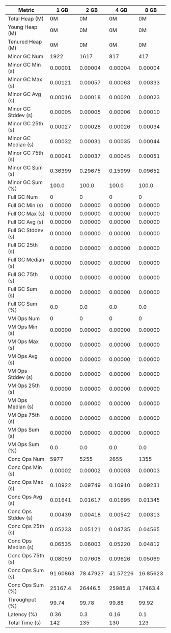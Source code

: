 | Metric | 1 GB | 2 GB | 4 GB | 8 GB |
|------|----|----|----|----|
| Total Heap (M) | 0M | 0M | 0M | 0M |
| Young Heap (M) | 0M | 0M | 0M | 0M |
| Tenured Heap (M) | 0M | 0M | 0M | 0M |
| Minor GC Num | 1922 | 1617 | 817 | 417 |
| Minor GC Min (s) | 0.00001 | 0.00004 | 0.00004 | 0.00004 |
| Minor GC Max (s) | 0.00121 | 0.00057 | 0.00063 | 0.00333 |
| Minor GC Avg (s) | 0.00016 | 0.00018 | 0.00020 | 0.00023 |
| Minor GC Stddev (s) | 0.00005 | 0.00005 | 0.00006 | 0.00010 |
| Minor GC 25th (s) | 0.00027 | 0.00028 | 0.00026 | 0.00034 |
| Minor GC Median (s) | 0.00032 | 0.00031 | 0.00035 | 0.00044 |
| Minor GC 75th (s) | 0.00041 | 0.00037 | 0.00045 | 0.00051 |
| Minor GC Sum (s) | 0.36399 | 0.29675 | 0.15999 | 0.09652 |
| Minor GC Sum (%) | 100.0 | 100.0 | 100.0 | 100.0 |
| Full GC Num | 0 | 0 | 0 | 0 |
| Full GC Min (s) | 0.00000 | 0.00000 | 0.00000 | 0.00000 |
| Full GC Max (s) | 0.00000 | 0.00000 | 0.00000 | 0.00000 |
| Full GC Avg (s) | 0.00000 | 0.00000 | 0.00000 | 0.00000 |
| Full GC Stddev (s) | 0.00000 | 0.00000 | 0.00000 | 0.00000 |
| Full GC 25th (s) | 0.00000 | 0.00000 | 0.00000 | 0.00000 |
| Full GC Median (s) | 0.00000 | 0.00000 | 0.00000 | 0.00000 |
| Full GC 75th (s) | 0.00000 | 0.00000 | 0.00000 | 0.00000 |
| Full GC Sum (s) | 0.00000 | 0.00000 | 0.00000 | 0.00000 |
| Full GC Sum (%) | 0.0 | 0.0 | 0.0 | 0.0 |
| VM Ops Num | 0 | 0 | 0 | 0 |
| VM Ops Min (s) | 0.00000 | 0.00000 | 0.00000 | 0.00000 |
| VM Ops Max (s) | 0.00000 | 0.00000 | 0.00000 | 0.00000 |
| VM Ops Avg (s) | 0.00000 | 0.00000 | 0.00000 | 0.00000 |
| VM Ops Stddev (s) | 0.00000 | 0.00000 | 0.00000 | 0.00000 |
| VM Ops 25th (s) | 0.00000 | 0.00000 | 0.00000 | 0.00000 |
| VM Ops Median (s) | 0.00000 | 0.00000 | 0.00000 | 0.00000 |
| VM Ops 75th (s) | 0.00000 | 0.00000 | 0.00000 | 0.00000 |
| VM Ops Sum (s) | 0.00000 | 0.00000 | 0.00000 | 0.00000 |
| VM Ops Sum (%) | 0.0 | 0.0 | 0.0 | 0.0 |
| Conc Ops Num | 5977 | 5255 | 2655 | 1355 |
| Conc Ops Min (s) | 0.00002 | 0.00002 | 0.00003 | 0.00003 |
| Conc Ops Max (s) | 0.10922 | 0.09749 | 0.10910 | 0.09231 |
| Conc Ops Avg (s) | 0.01641 | 0.01617 | 0.01695 | 0.01345 |
| Conc Ops Stddev (s) | 0.00439 | 0.00418 | 0.00542 | 0.00313 |
| Conc Ops 25th (s) | 0.05233 | 0.05121 | 0.04735 | 0.04565 |
| Conc Ops Median (s) | 0.06535 | 0.06003 | 0.05220 | 0.04812 |
| Conc Ops 75th (s) | 0.08059 | 0.07608 | 0.09626 | 0.05069 |
| Conc Ops Sum (s) | 91.60863 | 78.47927 | 41.57226 | 16.85623 |
| Conc Ops Sum (%) | 25167.4 | 26446.5 | 25985.8 | 17463.4 |
| Throughput (%) | 99.74 | 99.78 | 99.88 | 99.92 |
| Latency (%) | 0.36 | 0.3 | 0.16 | 0.1 |
| Total Time (s) | 142 | 135 | 130 | 123 |
